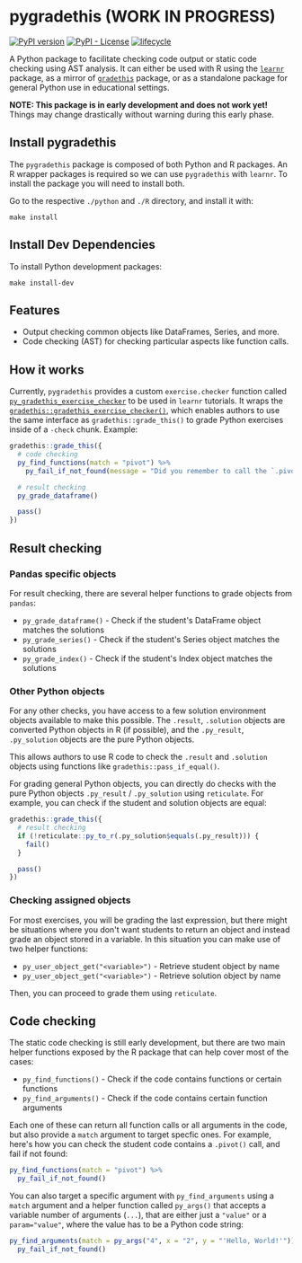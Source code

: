 # pygradethis (WORK IN PROGRESS)

[![PyPI version](https://badge.fury.io/py/pygradethis.svg)](https://badge.fury.io/py/pygradethis)
[![PyPI - License](https://img.shields.io/pypi/l/pygradethis)](LICENSE)
[![lifecycle](https://img.shields.io/badge/lifecycle-experimental-blue.svg)](https://www.tidyverse.org/lifecycle/#experimental)

A Python package to facilitate checking code output or static code checking
using AST analysis. It can either be used with R using the [`learnr`](https://rstudio.github.io/learnr/) package, as 
a mirror of [`gradethis`](https://rstudio-education.github.io/gradethis/index.html) package, or as a standalone package for general Python 
use in educational settings.

**NOTE: This package is in early development and does not work yet!** Things may change drastically without warning during this early phase.

## Install pygradethis

The `pygradethis` package is composed of both Python and R packages. An R wrapper packages is required so we can use `pygradethis` with `learnr`. To install the package you will need to install both.

Go to the respective `./python` and `./R` directory, and install it with:

```
make install
```

## Install Dev Dependencies

To install Python development packages:

```
make install-dev
```

## Features

- Output checking common objects like DataFrames, Series, and more.
- Code checking (AST) for checking particular aspects like function calls.

## How it works

Currently, `pygradethis` provides a custom `exercise.checker` function called [`py_gradethis_exercise_checker`](https://github.com/rstudio/pygradethis/blob/6a3ffb7b114c810398597655eba1027337920788/R/R/exercise_checker.R#L115) to be used in `learnr` tutorials. It wraps the [`gradethis::gradethis_exercise_checker()`](https://pkgs.rstudio.com/gradethis/reference/gradethis_exercise_checker.html), which enables authors to use the same interface as `gradethis::grade_this()` to grade Python exercises inside of a `-check` chunk. Example:

```r
gradethis::grade_this({
  # code checking
  py_find_functions(match = "pivot") %>%
    py_fail_if_not_found(message = "Did you remember to call the `.pivot` function?")

  # result checking
  py_grade_dataframe()

  pass()
})
```

## Result checking

### Pandas specific objects

For result checking, there are several helper functions to grade objects from `pandas`:

- `py_grade_dataframe()` - Check if the student's DataFrame object matches the solutions
- `py_grade_series()` - Check if the student's Series object matches the solutions
- `py_grade_index()` - Check if the student's Index object matches the solutions

### Other Python objects

For any other checks, you have access to a few solution environment objects available to make this possible. The `.result`, `.solution` objects are converted Python objects in R (if possible), and the `.py_result`, `.py_solution` objects are the pure Python objects. 

This allows authors to use R code to check the `.result` and `.solution` objects using functions like `gradethis::pass_if_equal()`. 

For grading general Python objects, you can directly
do checks with the pure Python objects `.py_result` / `.py_solution` using `reticulate`. For example, you can check if the student and solution objects are equal:

```r
gradethis::grade_this({
  # result checking
  if (!reticulate::py_to_r(.py_solution$equals(.py_result))) {
    fail()
  }

  pass()
})
```

### Checking assigned objects

For most exercises, you will be grading the last expression, but there might be situations where you don't want students to return an object and instead grade an object stored in a variable. In this situation you can make use of two helper functions:

- `py_user_object_get("<variable>")` - Retrieve student object by name
- `py_user_object_get("<variable>")` - Retrieve solution object by name

Then, you can proceed to grade them using `reticulate`.

## Code checking

The static code checking is still early development, but there are two main helper functions exposed by the R package that can help cover most of the cases:

- `py_find_functions()` - Check if the code contains functions or certain functions
- `py_find_arguments()` - Check if the code contains certain function arguments

Each one of these can return all function calls or all arguments in the code, but also provide a `match` argument to target specfic ones. For example, here's how you can check the student code contains a `.pivot()` call, and fail if not found:

```r
py_find_functions(match = "pivot") %>%
  py_fail_if_not_found()
```

You can also target a specific argument with `py_find_arguments` using a `match` argument and a helper function called `py_args()` that accepts a variable number of arguments (`...`), that are either just a `"value"` or a `param="value"`, where the value has to be a Python code string:

```r
py_find_arguments(match = py_args("4", x = "2", y = "'Hello, World!'")) %>%
  py_fail_if_not_found()
```
